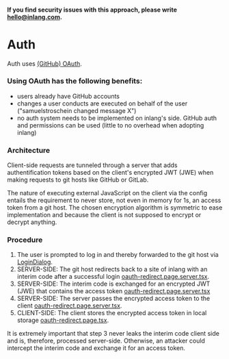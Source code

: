 #### If you find security issues with this approach, please write hello@inlang.com.

# Auth

Auth uses [(GitHub) OAuth](https://docs.github.com/en/developers/apps/building-oauth-apps/authorizing-oauth-apps).

### Using OAuth has the following benefits:

- users already have GitHub accounts
- changes a user conducts are executed on behalf of the user ("samuelstroschein changed message X")
- no auth system needs to be implemented on inlang's side. GitHub auth and permissions can be used (little to no overhead when adopting inlang)

### Architecture

Client-side requests are tunneled through a server that adds authentification tokens based on the client's encrypted JWT (JWE) when making requests to git hosts like GitHub or GitLab.

The nature of executing external JavaScript on the client via the config entails the requirement to never store, not even in memory for 1s, an access token from a git host. The chosen encryption algorithm is symmetric to ease implementation and because the client is not supposed to encrypt or decrypt anything.

### Procedure

1. The user is prompted to log in and thereby forwarded to the git host via [LoginDialog](./LoginDialog.tsx).
2. SERVER-SIDE: The git host redirects back to a site of inlang with an interim code after a successful login [oauth-redirect.page.server.tsx](./oauth-redirect.page.server.tsx).
3. SERVER-SIDE: The interim code is exchanged for an encrypted JWT (JWE) that contains the access token [oauth-redirect.page.server.tsx](./oauth-redirect.page.server.tsx)
4. SERVER-SIDE: The server passes the encrypted access token to the client [oauth-redirect.page.server.tsx](./oauth-redirect.page.server.tsx).
5. CLIENT-SIDE: The client stores the encrypted access token in local storage [oauth-redirect.page.tsx](./oauth-redirect.page.tsx).


It is extremely important that step 3 never leaks the interim code client side and is, therefore, processed server-side. Otherwise, an attacker could intercept the interim code and exchange it for an access token.
